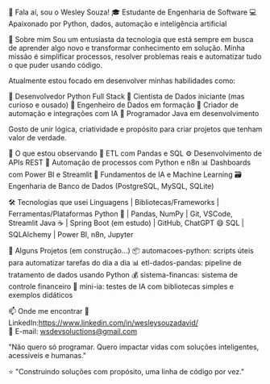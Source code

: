 👋 Fala aí, sou o Wesley Souza!
🎓 Estudante de Engenharia de Software
💻 Apaixonado por Python, dados, automação e inteligência artificial

🚀 Sobre mim
Sou um entusiasta da tecnologia que está sempre em busca de aprender algo novo e transformar conhecimento em solução. Minha missão é simplificar processos, resolver problemas reais e automatizar tudo o que puder usando código.

Atualmente estou focado em desenvolver minhas habilidades como:

🔹 Desenvolvedor Python Full Stack
🔹 Cientista de Dados iniciante (mas curioso e ousado)
🔹 Engenheiro de Dados em formação
🔹 Criador de automação e integrações com IA
🔹 Programador Java em desenvolvimento

Gosto de unir lógica, criatividade e propósito para criar projetos que tenham valor de verdade.

🧠 O que estou observando
🧩 ETL com Pandas e SQL
⚙️ Desenvolvimento de APIs REST
🤖 Automação de processos com Python e n8n
📊 Dashboards com Power BI e Streamlit
🧠 Fundamentos de IA e Machine Learning
🗃️ Engenharia de Banco de Dados (PostgreSQL, MySQL, SQLite)

🛠️ Tecnologias que usei
Linguagens | Bibliotecas/Frameworks | Ferramentas/Plataformas
Python 🐍 | Pandas, NumPy | Git, VSCode, Streamlit
Java ☕ | Spring Boot (em estudo) | GitHub, ChatGPT 😄
SQL | SQLAlchemy | Power BI, n8n, Jupyter

📂 Alguns Projetos (em construção...)
📦 automacoes-python: scripts úteis para automatizar tarefas do dia a dia
📊 etl-dados-pandas: pipeline de tratamento de dados usando Python
💰 sistema-financas: sistema de controle financeiro
🧠 mini-ia: testes de IA com bibliotecas simples e exemplos didáticos

📫 Onde me encontrar
🔗 LinkedIn:https://www.linkedin.com/in/wesleysouzadavid/  
💬 E-mail: wsdevsoluctions@gmail.com

"Não quero só programar. Quero impactar vidas com soluções inteligentes, acessíveis e humanas."

⭐ "Construindo soluções com propósito, uma linha de código por vez."
